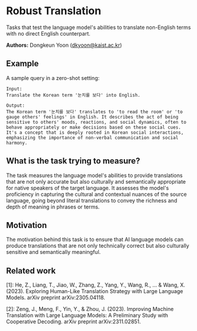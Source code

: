 # Robust Translation

Tasks that test the language model's abilities to translate non-English terms with no direct English counterpart.

**Authors:** Dongkeun Yoon (dkyoon@kaist.ac.kr)

## Example

A sample query in a zero-shot setting:

```
Input:
Translate the Korean term '눈치를 보다' into English.

Output:
The Korean term '눈치를 보다' translates to 'to read the room' or 'to gauge others' feelings' in English. It describes the act of being sensitive to others' moods, reactions, and social dynamics, often to behave appropriately or make decisions based on these social cues. It's a concept that is deeply rooted in Korean social interactions, emphasizing the importance of non-verbal communication and social harmony.
```

## What is the task trying to measure?

The task measures the language model's abilities to provide translations that are not only accurate but also culturally and semantically appropriate for native speakers of the target language. It assesses the model's proficiency in capturing the cultural and contextual nuances of the source language, going beyond literal translations to convey the richness and depth of meaning in phrases or terms.

## Motivation

The motivation behind this task is to ensure that AI language models can produce translations that are not only technically correct but also culturally sensitive and semantically meaningful.

## Related work

[1]: He, Z., Liang, T., Jiao, W., Zhang, Z., Yang, Y., Wang, R., ... & Wang, X. (2023). Exploring Human-Like Translation Strategy with Large Language Models. arXiv preprint arXiv:2305.04118.

[2]: Zeng, J., Meng, F., Yin, Y., & Zhou, J. (2023). Improving Machine Translation with Large Language Models: A Preliminary Study with Cooperative Decoding. arXiv preprint arXiv:2311.02851.
